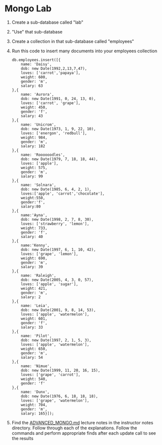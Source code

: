 # Mongo Lab

1. Create a sub-database called "lab"
1. "Use" that sub-database
1. Create a collection in that sub-database called "employees"
1. Run this code to insert many documents into your employees collection

	```
	db.employees.insert([{
		name: 'Daisy',
		dob: new Date(1992,2,13,7,47),
		loves: ['carrot','papaya'],
		weight: 600,
		gender: 'm',
		salary: 63
	},{
		name: 'Aurora',
		dob: new Date(1991, 0, 24, 13, 0),
		loves: ['carrot', 'grape'],
		weight: 450,
		gender: 'f',
		salary: 43
	},{
		name: 'Unicrom',
		dob: new Date(1973, 1, 9, 22, 10),
		loves: ['energon', 'redbull'],
		weight: 984,
		gender: 'm',
		salary: 182
	},{
		name: 'Roooooodles',
		dob: new Date(1979, 7, 18, 18, 44),
		loves: ['apple'],
		weight: 575,
		gender: 'm',
		salary: 99
	},{
		name: 'Solnara',
		dob: new Date(1985, 6, 4, 2, 1),
		loves:['apple', 'carrot','chocolate'],
		weight:550,
		gender:'f',
		salary:80
	},{
		name:'Ayna',
		dob: new Date(1998, 2, 7, 8, 30),
		loves: ['strawberry', 'lemon'],
		weight: 733,
		gender: 'f',
		salary: 40
	},{
		name:'Kenny',
		dob: new Date(1997, 6, 1, 10, 42),
		loves: ['grape', 'lemon'],
		weight: 690,
		gender: 'm',
		salary: 39
	},{
		name: 'Raleigh',
		dob: new Date(2005, 4, 3, 0, 57),
		loves: ['apple', 'sugar'],
		weight: 421,
		gender: 'm',
		salary: 2
	},{
		name: 'Leia',
		dob: new Date(2001, 9, 8, 14, 53),
		loves: ['apple', 'watermelon'],
		weight: 601,
		gender: 'f',
		salary: 33
	},{
		name: 'Pilot',
		dob: new Date(1997, 2, 1, 5, 3),
		loves: ['apple', 'watermelon'],
		weight: 650,
		gender: 'm',
		salary: 54
	},{
		name: 'Nimue',
		dob: new Date(1999, 11, 20, 16, 15),
		loves: ['grape', 'carrot'],
		weight: 540,
		gender: 'f'
	},{
		name: 'Dunx',
		dob: new Date(1976, 6, 18, 18, 18),
		loves: ['grape', 'watermelon'],
		weight: 704,
		gender: 'm',
		salary: 165}]);
	```

1. Find the [ADVANCED_MONGO.md](../instructor_notes/Advanced%20Mongo) lecture notes in the instructor notes directory.  Follow through each of the explanations.  Follow the commands and perform appropriate finds after each update call to see the results
